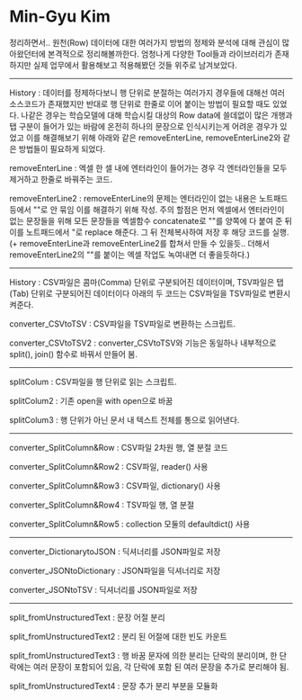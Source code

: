 # Min-Gyu Kim

정리하면서..
원천(Row) 데이터에 대한 여러가지 방법의 정제와 분석에 대해 관심이 많아왔던터에 본격적으로 정리해볼까한다. 엄청나게 다양한 Tool들과 라이브러리가 존재하지만 실제 업무에서 활용해보고 적용해봤던 것들 위주로 남겨보았다. 

-----------------------------------------------------------------------------------------------------------------------

History
: 데이터를 정제하다보니 행 단위로 분절하는 여러가지 경우들에 대해선 여러 소스코드가 존재했지만 반대로 행 단위로 한줄로 이어 붙이는 방법이 필요할 때도 있었다. 나같은 경우는 학습모델에 대해 학습시킬 대상의 Row data에 쓸데없이 많은 개행과 탭 구분이 들어가 있는 바람에 온전히 하나의 문장으로 인식시키는게 어려운 경우가 있었고 이를 해결해보기 위해 아래와 같은 removeEnterLine, removeEnterLine2와 같은 방법들이 필요하게 되었다.

removeEnterLine
: 엑셀 한 셀 내에 엔터라인이 들어가는 경우 각 엔터라인들을 모두 제거하고 한줄로 바꿔주는 코드.

removeEnterLine2
: removeEnterLine의 문제는 엔터라인이 없는 내용은 노트패드 등에서 ""로 안 묶임 이를 해결하기 위해 작성. 주의 할점은 먼저 엑셀에서 엔터라인이 없는 문장들을 위해 모든 문장들을 엑셀함수 concatenate로 ""를 양쪽에 다 붙여 준 뒤 이를 노트패드에서 "로 replace 해준다. 그 뒤 전체복사하여 저장 후 해당 코드를 실행.
(+ removeEnterLine과 removeEnterLine2를 합쳐서 만들 수 있을듯.. 더해서 removeEnterLine2의 ""를 붙이는 엑셀 작업도 녹여내면 더 좋을듯하다.)

-----------------------------------------------------------------------------------------------------------------------

History
: CSV파일은 콤마(Comma) 단위로 구분되어진 데이터이며, TSV파일은 탭(Tab) 단위로 구분되어진 데이터이다 아래의 두 코드는 CSV파일을 TSV파일로 변환시켜준다.

converter_CSVtoTSV
: CSV파일을 TSV파일로 변환하는 스크립트.

converter_CSVtoTSV2
: converter_CSVtoTSV와 기능은 동일하나 내부적으로 split(), join() 함수로 바꿔서 만들어 봄.

-----------------------------------------------------------------------------------------------------------------------

splitColum
: CSV파일을 행 단위로 읽는 스크립트.

splitColum2
: 기존 open을 with open으로 바꿈

splitColum3
: 행 단위가 아닌 문서 내 텍스트 전체를 통으로 읽어낸다.

-----------------------------------------------------------------------------------------------------------------------

converter_SplitColumn&Row
: CSV파일 2차원 행, 열 분절 코드

converter_SplitColumn&Row2
: CSV파일, reader() 사용

converter_SplitColumn&Row3
: CSV파일, dictionary() 사용

converter_SplitColumn&Row4
: TSV파일 행, 열 분절

converter_SplitColumn&Row5
: collection 모둘의 defaultdict() 사용

-----------------------------------------------------------------------------------------------------------------------

converter_DictionarytoJSON
: 딕셔너리를 JSON파일로 저장

converter_JSONtoDictionary
: JSON파일을 딕셔너리로 저장

converter_JSONtoTSV
: 딕셔너리를 JSON파일로 저장

-----------------------------------------------------------------------------------------------------------------------

split_fromUnstructuredText
: 문장 어절 분리

split_fromUnstructuredText2
: 분리 된 어절에 대한 빈도 카운트

split_fromUnstructuredText3
: 행 바꿈 문자에 의한 분리는 단락의 분리이며, 한 단락에는 여러 문장이 포함되어 있음, 각 단락에 포함 된 여러 문장을 추가로 분리해야 됨.

split_fromUnstructuredText4
: 문장 추가 분리 부분을 모듈화
